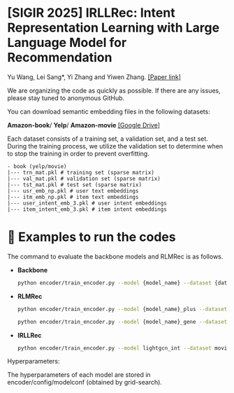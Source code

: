 # [SIGIR 2025] IRLLRec: Intent Representation Learning with Large Language Model for Recommendation
Yu Wang, Lei Sang*, Yi Zhang and Yiwen Zhang. [[Paper link]](https://arxiv.org/abs/2502.03307)

We are organizing the code as quickly as possible. If there are any issues, please stay tuned to anonymous GitHub.

You can download semantic embedding files in the following datasets:

**Amazon-book**/ **Yelp**/ **Amazon-movie** [[Google Drive]](https://drive.google.com/file/d/18gt8SNI2gpTJE5pshZ69Cy_EnqLrpY1X/view)

Each dataset consists of a training set, a validation set, and a test set. During the training process, we utilize the validation set to determine when to stop the training in order to prevent overfitting.

```plaintext
- book (yelp/movie)
|--- trn_mat.pkl # training set (sparse matrix)
|--- val_mat.pkl # validation set (sparse matrix)
|--- tst_mat.pkl # test set (sparse matrix)
|--- usr_emb_np.pkl # user text embeddings
|--- itm_emb_np.pkl # item text embeddings
|--- user_intent_emb_3.pkl # user intent embeddings
|--- item_intent_emb_3.pkl # item intent embeddings
```

# 🚀 Examples to run the codes

The command to evaluate the backbone models and RLMRec is as follows.

- **Backbone**
  ```bash
  python encoder/train_encoder.py --model {model_name} --dataset {dataset} --cuda 0

- **RLMRec**
  ```bash
  python encoder/train_encoder.py --model {model_name}_plus --dataset {dataset} --cuda 0
  ```
  ```bash
  python encoder/train_encoder.py --model {model_name}_gene --dataset {dataset} --cuda 0

- **IRLLRec**
  ```bash
  python encoder/train_encoder.py --model lightgcn_int --dataset movie --cuda 0

Hyperparameters:

The hyperparameters of each model are stored in encoder/config/modelconf (obtained by grid-search).



